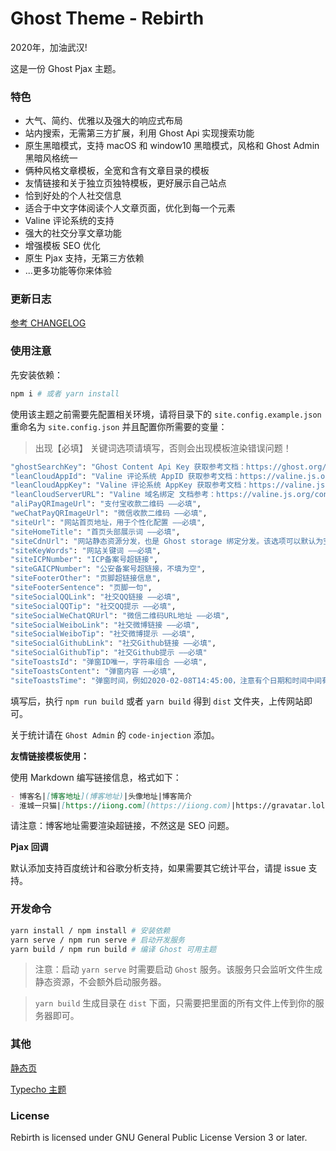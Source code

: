 # Ghost Theme - Rebirth

2020年，加油武汉!

这是一份 Ghost Pjax 主题。

### 特色

- 大气、简约、优雅以及强大的响应式布局
- 站内搜索，无需第三方扩展，利用 Ghost Api 实现搜索功能
- 原生黑暗模式，支持 macOS 和 window10 黑暗模式，风格和 Ghost Admin 黑暗风格统一
- 俩种风格文章模板，全宽和含有文章目录的模板
- 友情链接和关于独立页独特模板，更好展示自己站点
- 恰到好处的个人社交信息
- 适合于中文字体阅读个人文章页面，优化到每一个元素
- Valine 评论系统的支持
- 强大的社交分享文章功能
- 增强模板 SEO 优化
- 原生 Pjax 支持，无第三方依赖
- ...更多功能等你来体验

### 更新日志

[参考 CHANGELOG](./CHANGELOG.md)

### 使用注意

先安装依赖：

```bash
npm i # 或者 yarn install
```


使用该主题之前需要先配置相关环境，请将目录下的 `site.config.example.json` 重命名为 `site.config.json` 并且配置你所需要的变量：

> 出现【必填】 关键词选项请填写，否则会出现模板渲染错误问题！

```bash
"ghostSearchKey": "Ghost Content Api Key 获取参考文档：https://ghost.org/docs/api/v3/content/#key ——必填",
"leanCloudAppId": "Valine 评论系统 AppID 获取参考文档：https://valine.js.org/quickstart.html ——必填",
"leanCloudAppKey": "Valine 评论系统 AppKey 获取参考文档：https://valine.js.org/quickstart.html ——必填",
"leanCloudServerURL": "Valine 域名绑定 文档参考：https://valine.js.org/configuration.html#serverURLs ——必填",
"aliPayQRImageUrl": "支付宝收款二维码 ——必填",
"weChatPayQRImageUrl": "微信收款二维码 ——必填",
"siteUrl": "网站首页地址，用于个性化配置 ——必填",
"siteHomeTitle": "首页头部展示词 ——必填",
"siteCdnUrl": "网站静态资源分发，也是 Ghost storage 绑定分发。该选项可以默认为空",
"siteKeyWords": "网站关键词 ——必填",
"siteICPNumber": "ICP备案号超链接",
"siteGAICPNumber": "公安备案号超链接，不填为空",
"siteFooterOther": "页脚超链接信息",
"siteFooterSentence": "页脚一句",
"siteSocialQQLink": "社交QQ链接 ——必填",
"siteSocialQQTip": "社交QQ提示 ——必填",
"siteSocialWeChatQRUrl": "微信二维码URL地址 ——必填",
"siteSocialWeiboLink": "社交微博链接 ——必填",
"siteSocialWeiboTip": "社交微博提示 ——必填",
"siteSocialGithubLink": "社交Github链接 ——必填",
"siteSocialGithubTip": "社交Github提示 ——必填"
"siteToastsId": "弹窗ID唯一，字符串组合 ——必填",
"siteToastsContent": "弹窗内容 ——必填",
"siteToastsTime": "弹窗时间，例如2020-02-08T14:45:00，注意有个日期和时间中间有个【T】 ——必填"
```

填写后，执行 `npm run build` 或者 `yarn build` 得到 `dist` 文件夹，上传网站即可。

关于统计请在 `Ghost Admin` 的 `code-injection` 添加。

**友情链接模板使用：**

使用 Markdown 编写链接信息，格式如下：

```markdown
- 博客名|[博客地址](博客地址)|头像地址|博客简介
- 淮城一只猫|[https://iiong.com](https://iiong.com)|https://gravatar.loli.net/avatar/4f6d6e259391f7b3d3ae8335a8cafeed|永远年轻，永远热泪盈眶！
```

请注意：博客地址需要渲染超链接，不然这是 SEO 问题。

**Pjax 回调**

默认添加支持百度统计和谷歌分析支持，如果需要其它统计平台，请提 issue 支持。

### 开发命令

```bash
yarn install / npm install # 安装依赖
yarn serve / npm run serve # 启动开发服务
yarn build / npm run build # 编译 Ghost 可用主题
```

> 注意：启动 `yarn serve` 时需要启动 `Ghost` 服务。该服务只会监听文件生成静态资源，不会额外启动服务器。

> `yarn build` 生成目录在 `dist` 下面，只需要把里面的所有文件上传到你的服务器即可。

### 其他

[静态页](https://github.com/JaxsonWang/rebirth/tree/state-page)

[Typecho 主题](https://github.com/JaydenForYou/Spring)

### License

Rebirth is licensed under GNU General Public License Version 3 or later.
